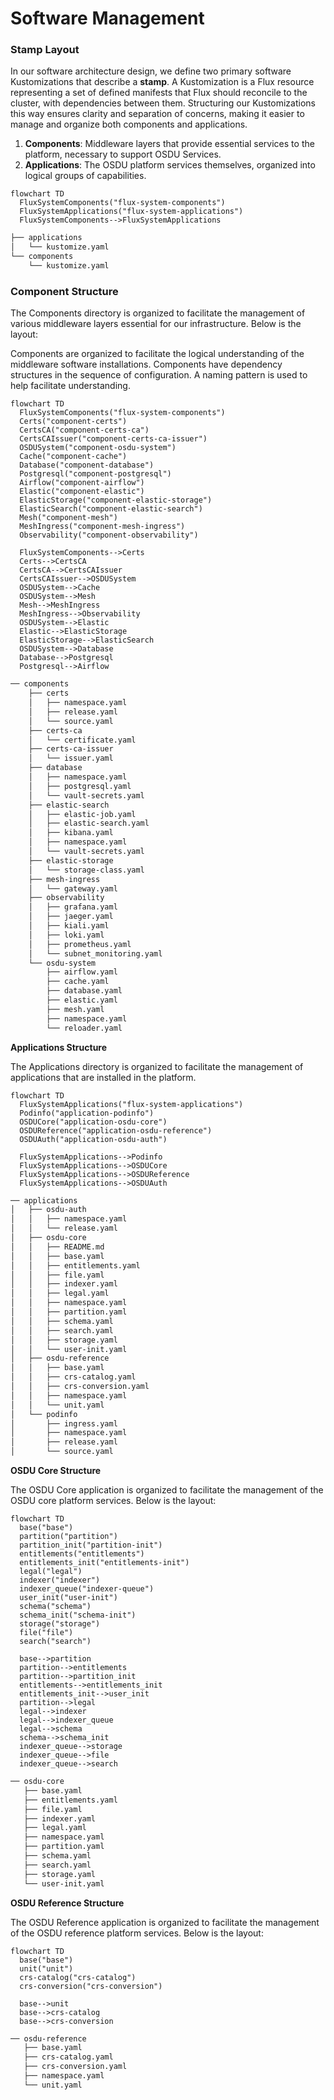 # Software Management

### Stamp Layout

In our software architecture design, we define two primary software Kustomizations that describe a **stamp**. A Kustomization is a Flux resource representing a set of defined manifests that Flux should reconcile to the cluster, with dependencies between them. Structuring our Kustomizations this way ensures clarity and separation of concerns, making it easier to manage and organize both components and applications.

1. **Components**: Middleware layers that provide essential services to the platform, necessary to support OSDU Services.
2. **Applications**: The OSDU platform services themselves, organized into logical groups of capabilities.


```mermaid
flowchart TD
  FluxSystemComponents("flux-system-components")
  FluxSystemApplications("flux-system-applications")
  FluxSystemComponents-->FluxSystemApplications
```

```bash
├── applications
│   └── kustomize.yaml
└── components
    └── kustomize.yaml
```

 

### Component Structure

The Components directory is organized to facilitate the management of various middleware layers essential for our infrastructure. Below is the layout:

Components are organized to facilitate the logical understanding of the middleware software installations.  Components have dependency structures in the sequence of configuration.  A naming pattern is used to help facilitate understanding.

```mermaid
flowchart TD
  FluxSystemComponents("flux-system-components")
  Certs("component-certs")
  CertsCA("component-certs-ca")
  CertsCAIssuer("component-certs-ca-issuer")
  OSDUSystem("component-osdu-system")
  Cache("component-cache")
  Database("component-database")
  Postgresql("component-postgresql")
  Airflow("component-airflow")
  Elastic("component-elastic")
  ElasticStorage("component-elastic-storage")
  ElasticSearch("component-elastic-search")
  Mesh("component-mesh")
  MeshIngress("component-mesh-ingress")
  Observability("component-observability")

  FluxSystemComponents-->Certs
  Certs-->CertsCA
  CertsCA-->CertsCAIssuer
  CertsCAIssuer-->OSDUSystem
  OSDUSystem-->Cache
  OSDUSystem-->Mesh
  Mesh-->MeshIngress
  MeshIngress-->Observability
  OSDUSystem-->Elastic
  Elastic-->ElasticStorage
  ElasticStorage-->ElasticSearch
  OSDUSystem-->Database
  Database-->Postgresql
  Postgresql-->Airflow
```

```bash
── components
    ├── certs
    │   ├── namespace.yaml
    │   ├── release.yaml
    │   └── source.yaml
    ├── certs-ca
    │   └── certificate.yaml
    ├── certs-ca-issuer
    │   └── issuer.yaml
    ├── database
    │   ├── namespace.yaml
    │   ├── postgresql.yaml
    │   └── vault-secrets.yaml
    ├── elastic-search
    │   ├── elastic-job.yaml
    │   ├── elastic-search.yaml
    │   ├── kibana.yaml
    │   ├── namespace.yaml
    │   └── vault-secrets.yaml
    ├── elastic-storage
    │   └── storage-class.yaml
    ├── mesh-ingress
    │   └── gateway.yaml
    ├── observability
    │   ├── grafana.yaml
    │   ├── jaeger.yaml
    │   ├── kiali.yaml
    │   ├── loki.yaml
    │   ├── prometheus.yaml
    │   └── subnet_monitoring.yaml
    └── osdu-system
        ├── airflow.yaml
        ├── cache.yaml
        ├── database.yaml
        ├── elastic.yaml
        ├── mesh.yaml
        ├── namespace.yaml
        └── reloader.yaml
```

__Applications Structure__

The Applications directory is organized to facilitate the management of applications that are installed in the platform. 

```mermaid
flowchart TD
  FluxSystemApplications("flux-system-applications")
  Podinfo("application-podinfo")
  OSDUCore("application-osdu-core")
  OSDUReference("application-osdu-reference")
  OSDUAuth("application-osdu-auth")

  FluxSystemApplications-->Podinfo
  FluxSystemApplications-->OSDUCore
  FluxSystemApplications-->OSDUReference
  FluxSystemApplications-->OSDUAuth
```


```bash
── applications
│   ├── osdu-auth
│   │   ├── namespace.yaml
│   │   └── release.yaml
│   ├── osdu-core
│   │   ├── README.md
│   │   ├── base.yaml
│   │   ├── entitlements.yaml
│   │   ├── file.yaml
│   │   ├── indexer.yaml
│   │   ├── legal.yaml
│   │   ├── namespace.yaml
│   │   ├── partition.yaml
│   │   ├── schema.yaml
│   │   ├── search.yaml
│   │   ├── storage.yaml
│   │   └── user-init.yaml
│   ├── osdu-reference
│   │   ├── base.yaml
│   │   ├── crs-catalog.yaml
│   │   ├── crs-conversion.yaml
│   │   ├── namespace.yaml
│   │   └── unit.yaml
│   └── podinfo
│       ├── ingress.yaml
│       ├── namespace.yaml
│       ├── release.yaml
│       └── source.yaml
```

__OSDU Core Structure__

The OSDU Core application is organized to facilitate the management of the OSDU core platform services. Below is the layout:

```mermaid
flowchart TD
  base("base")
  partition("partition")
  partition_init("partition-init")
  entitlements("entitlements")
  entitlements_init("entitlements-init")
  legal("legal")
  indexer("indexer")
  indexer_queue("indexer-queue")
  user_init("user-init")
  schema("schema")
  schema_init("schema-init")
  storage("storage")
  file("file")
  search("search")

  base-->partition
  partition-->entitlements
  partition-->partition_init
  entitlements-->entitlements_init
  entitlements_init-->user_init
  partition-->legal
  legal-->indexer
  legal-->indexer_queue
  legal-->schema
  schema-->schema_init
  indexer_queue-->storage
  indexer_queue-->file
  indexer_queue-->search
```

```bash
── osdu-core
   ├── base.yaml
   ├── entitlements.yaml
   ├── file.yaml
   ├── indexer.yaml
   ├── legal.yaml
   ├── namespace.yaml
   ├── partition.yaml
   ├── schema.yaml
   ├── search.yaml
   ├── storage.yaml
   └── user-init.yaml
```

__OSDU Reference Structure__

The OSDU Reference application is organized to facilitate the management of the OSDU reference platform services. Below is the layout:

```mermaid
flowchart TD
  base("base")
  unit("unit")
  crs-catalog("crs-catalog")
  crs-conversion("crs-conversion")

  base-->unit
  base-->crs-catalog
  base-->crs-conversion
```

```bash
── osdu-reference
   ├── base.yaml
   ├── crs-catalog.yaml
   ├── crs-conversion.yaml
   ├── namespace.yaml
   └── unit.yaml
```